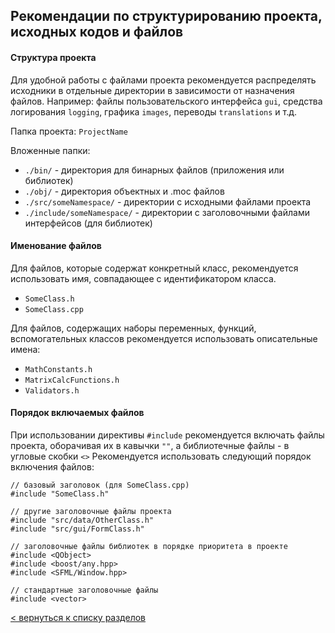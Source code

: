 ## Рекомендации по структурированию проекта, исходных кодов и файлов
#### Структура проекта
Для удобной работы с файлами проекта рекомендуется распределять исходники в отдельные директории в зависимости от назначения файлов. Например: файлы пользовательского интерфейса ```gui```, средства логирования ```logging```, графика ```images```, переводы ```translations``` и т.д.

Папка проекта: ```ProjectName```

Вложенные папки:
- ```./bin/``` - директория для бинарных файлов (приложения или библиотек)
- ```./obj/``` - директория объектных и .moc файлов
- ```./src/someNamespace/``` - директории с исходными файлами проекта
- ```./include/someNamespace/``` - директории с заголовочными файлами интерфейсов (для библиотек)

#### Именование файлов
Для файлов, которые содержат конкретный класс, рекомендуется использовать имя, совпадающее с идентификатором класса.
- ```SomeClass.h```
- ```SomeClass.cpp```

Для файлов, содержащих наборы переменных, функций, вспомогательных классов рекомендуется использовать описательные имена:
- ```MathConstants.h```
- ```MatrixCalcFunctions.h```
- ```Validators.h```
#### Порядок включаемых файлов
При использовании директивы ```#include``` рекомендуется включать файлы проекта, оборачивая их в кавычки ```""```, а библиотечные файлы - в угловые скобки ```<>```
Рекомендуется использовать следующий порядок включения файлов:
```
// базовый заголовок (для SomeClass.cpp)
#include "SomeClass.h"

// другие заголовочные файлы проекта
#include "src/data/OtherClass.h"
#include "src/gui/FormClass.h"

// заголовочные файлы библиотек в порядке приоритета в проекте
#include <QObject>
#include <boost/any.hpp>
#include <SFML/Window.hpp>

// стандартные заголовочные файлы
#include <vector>
```

[< вернуться к списку разделов](README.md#Разделы)
